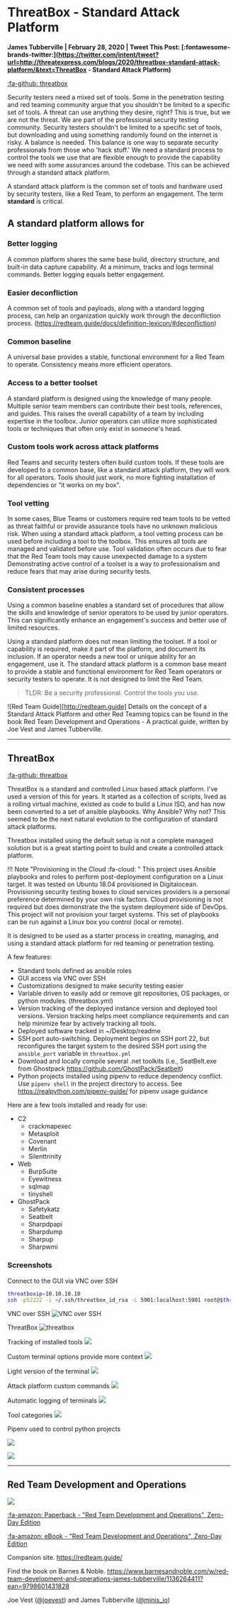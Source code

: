 # ThreatBox - Standard Attack Platform

**James Tubberville | February 28, 2020 | Tweet This Post: [:fontawesome-brands-twitter:](https://twitter.com/intent/tweet?url=http://threatexpress.com/blogs/2020/threatbox-standard-attack-platform/&text=ThreatBox - Standard Attack Platform)**

<meta name="twitter:card" content="summary" />
<meta name="twitter:site" content="" />
<meta name="twitter:title" content="ThreatBox" />
<meta name="twitter:description" content="Standard Attack Platform" />
<meta name="twitter:image" content="https://threatexpress.com/img/threatbox.png" />

[:fa-github: threatbox](http://github.com/threatexpress/threatbox)

Security testers need a mixed set of tools. Some in the penetration testing and red teaming community argue that you shouldn't be limited to a specific set of tools. A threat can use anything they desire, right? This is true, but we are not the threat. We are part of the professional security testing community. Security testers shouldn't be limited to a specific set of tools, but downloading and using something randomly found on the internet is risky. A balance is needed. This balance is one way to separate security professionals from those who 'hack stuff.' We need a standard process to control the tools we use that are flexible enough to provide the capability we need with some assurances around the codebase. This can be achieved through a standard attack platform.

A standard attack platform is the common set of tools and hardware used by security testers, like a Red Team, to perform an engagement. The term **standard** is critical.

## A standard platform allows for

### Better logging

A common platform shares the same base build, directory structure, and built-in data capture capability. At a minimum, tracks and logs terminal commands. Better logging equals better engagement.

### Easier deconfliction

A common set of tools and payloads, along with a standard logging process, can help an organization quickly work through the deconfliction process. (https://redteam.guide/docs/definition-lexicon/#deconfliction)

### Common baseline

A universal base provides a stable, functional environment for a Red Team to operate. Consistency means more efficient operators.

### Access to a better toolset

A standard platform is designed using the knowledge of many people. Multiple senior team members can contribute their best tools, references, and guides. This raises the overall capability of a team by including expertise in the toolbox. Junior operators can utilize more sophisticated tools or techniques that often only exist in someone's head.

### Custom tools work across attack platforms

Red Teams and security testers often build custom tools. If these tools are developed to a common base, like a standard attack platform, they will work for all operators. Tools should just work, no more fighting installation of dependencies or “it works on my box”.

### Tool vetting

In some cases, Blue Teams or customers require red team tools to be vetted as threat faithful or provide assurance tools have no unknown malicious risk. When using a standard attack platform, a tool vetting process can be used before including a tool to the toolbox. This ensures all tools are managed and validated before use. Tool validation often occurs due to fear that the Red Team tools may cause unexpected damage to a system Demonstrating active control of a toolset is a way to professionalism and reduce fears that may arise during security tests.

### Consistent processes

Using a common baseline enables a standard set of procedures that allow the skills and knowledge of senior operators to be used by junior operators. This can significantly enhance an engagement's success and better use of limited resources.

Using a standard platform does not mean limiting the toolset. If a tool or capability is required, make it part of the platform, and document its inclusion. If an operator needs a new tool or unique ability for an engagement, use it. The standard attack platform is a common base meant to provide a stable and functional environment for Red Team operators or security testers to operate. It is not designed to limit the Red Team.

> TLDR: Be a security professional. Control the tools you use.

![Red Team Guide][http://redteam.guide] Details on the concept of a Standard Attack Platform and other Red Teaming topics can be found in the book Red Team Development and Operations - A practical guide, written by Joe Vest and James Tubberville.

---

## ThreatBox

[:fa-github: threatbox](http://github.com/threatexpress/threatbox)

ThreatBox is a standard and controlled Linux based attack platform. I've used a version of this for years. It started as a collection of scripts, lived as a rolling virtual machine, existed as code to build a Linux ISO, and has now been converted to a set of ansible playbooks. Why Ansible? Why not? This seemed to be the next natural evolution to the configuration of standard attack platforms.

Threatbox installed using the default setup is not a complete managed solution but is a great starting point to build and create a controlled attack platform.

!!! Note "Provisioning in the Cloud :fa-cloud: "
This project uses Ansible playbooks and roles to perform post-deployment configuration on a Linux target. It was tested on Ubuntu 18.04 provisioned in Digitalocean. Provisioning security testing boxes to cloud services providers is a personal preference determined by your own risk factors. Cloud provisioning is not required but does demonstrate the the system deployment side of DevOps. This project will not provision your target systems. This set of playbooks can be run against a Linux box you control (local or remote).

It is designed to be used as a starter process in creating, managing, and using a standard attack platform for red teaming or penetration testing.

A few features:

- Standard tools defined as ansible roles
- GUI access via VNC over SSH
- Customizations designed to make security testing easier
- Variable driven to easily add or remove git repositories, OS packages, or python modules. (threatbox.yml)
- Version tracking of the deployed instance version and deployed tool versions. Version tracking helps meet compliance requirements and can help minimize fear by actively tracking all tools.
- Deployed software tracked in ~/Desktop/readme
- SSH port auto-switching. Deployment begins on SSH port 22, but reconfigures the target system to the desired SSH port using the `ansible_port` variable in `threatbox.yml`
- Download and locally compile several .net toolkits (i.e., SeatBelt.exe from Ghostpack https://github.com/GhostPack/Seatbelt)
- Python projects installed using pipenv to reduce dependency conflict. Use `pipenv shell` in the project directory to access. See https://realpython.com/pipenv-guide/ for pipenv usage guidance

Here are a few tools installed and ready for use:

- C2
  - crackmapexec
  - Metasploit
  - Covenant
  - Merlin
  - Silenttrinity
- Web
  - BurpSuite
  - Eyewitness
  - sqlmap
  - tinyshell
- GhostPack
  - Safetykatz
  - Seatbelt
  - Sharpdpapi
  - Sharpdump
  - Sharpup
  - Sharpwmi

### Screenshots

Connect to the GUI via VNC over SSH

```bash
threatboxip=10.10.10.10
ssh -p52222 -i ~/.ssh/threatbox_id_rsa -L 5901:localhost:5901 root@$threatboxip
```

VNC over SSH ![VNC over SSH](/img/vnc_over_ssh.png)

ThreatBox ![threatbox](/img/threatbox.png)

Tracking of installed tools ![](/img/tool_tracking.png)

Custom terminal options provide more context ![](/img/custom_terminal.png)

Light version of the terminal ![](/img/light_theme.png)

Attack platform custom commands ![](/img/help.png)

Automatic logging of terminals ![](/img/terminal_logs.png)

Tool categories ![](/img/tool_category.png)

Pipenv used to control python projects

![](/img/pipenv.png)

![](/img/pipenv_shell.png)

---

## Red Team Development and Operations

![][1]

[:fa-amazon: Paperback - "Red Team Development and Operations", Zero-Day Edition](https://www.amazon.com/dp/B083XVG633/ref=sr_1_2?keywords=red+team+development)

[:fa-amazon: eBook - "Red Team Development and Operations", Zero-Day Edition](https://www.amazon.com/dp/B0842BMMCC/ref=sr_1_1?keywords=Red+Team+Development+and+Operations)

Companion site. https://redteam.guide/

Find the book on Barnes & Noble. https://www.barnesandnoble.com/w/red-team-development-and-operations-james-tubberville/1136264411?ean=9798601431828

Joe Vest ([@joevest][2]) and James Tubberville ([@minis_io][3])

[1]: /img/book_cover_3d.png
[2]: https://www.twitter.com/joevest
[3]: https://www.twitter.com/minis_io
